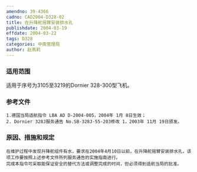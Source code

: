 ```yaml
---
amendno: 39-4366
cadno: CAD2004-D328-02
title: 在升降舵摇臂安装排水孔
publishdate: 2004-03-19
effdate: 2004-03-22
tags: D328
categories: 中南管理局
author: 赵燕莉
---
```


### 适用范围 
适用于序号为3105至3219的Dornier 328-300型飞机。

<!--more-->
### 参考文件
    1.德国当局适航指令 LBA AD D-2004-005，2004年 1月 8日生效；
    2. Dornier 328J服务通告 No.SB-328J-55-203修改 1，2003年 11月 19日颁发。

### 原因、措施和规定 
    在维护过程中发现升降舵组件有水，要求在2004年4月10日以前，在升降舵摇臂安装排水孔，该项工作要按照上述参考文件所列服务通告的实施指南进行。 
    完成本指令可采取能保证安全的替代方法或调整完成的时间，但必须得到适航当局的批准。
